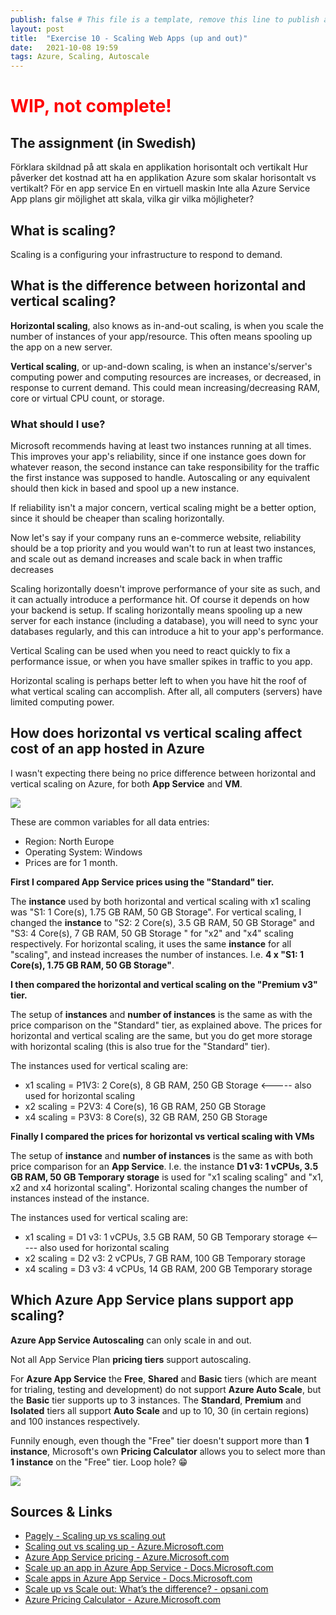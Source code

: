```yaml
---
publish: false # This file is a template, remove this line to publish a new post created from it
layout: post
title:  "Exercise 10 - Scaling Web Apps (up and out)"
date:   2021-10-08 19:59
tags: Azure, Scaling, Autoscale
---
```


<h1 style="color:red;">WIP, not complete!</h1>


## The assignment (in Swedish)

Förklara skildnad på att skala en applikation horisontalt och vertikalt
Hur påverker det kostnad att ha en applikation Azure som skalar horisontalt vs vertikalt?
    För en app service
    En en virtuell maskin
Inte alla Azure Service App plans gir möjlighet att skala, vilka gir vilka möjligheter?


## What is scaling?

Scaling is a configuring your infrastructure to respond to demand.


## What is the difference between horizontal and vertical scaling?

**Horizontal scaling**, also knows as in-and-out scaling, is when you scale the number of instances of your app/resource. This often means spooling up the app on a new server.

**Vertical scaling**, or up-and-down scaling, is when an instance's/server's computing power and computing resources are increases, or decreased, in response to current demand. This could mean increasing/decreasing RAM, core or virtual CPU count, or storage.

### What should I use?

Microsoft recommends having at least two instances running at all times. This improves your app's reliability, since if one instance goes down for whatever reason, the second instance can take responsibility for the traffic the first instance was supposed to handle. Autoscaling or any equivalent should then kick in based and spool up a new instance.

If reliability isn't a major concern, vertical scaling might be a better option, since it should be cheaper than scaling horizontally.

Now let's say if your company runs an e-commerce website, reliability should be a top priority and you would wan't to run at least two instances, and scale out as demand increases and scale back in when traffic decreases

Scaling horizontally doesn't improve performance of your site as such, and it can actually introduce a performance hit. Of course it depends on how your backend is setup. If scaling horizontally means spooling up a new server for each instance (including a database), you will need to sync your databases regularly, and this can introduce a hit to your app's performance.

Vertical Scaling can be used when you need to react quickly to fix a performance issue, or when you have smaller spikes in traffic to you app.

Horizontal scaling is perhaps better left to when you have hit the roof of what vertical scaling can accomplish. After all, all computers (servers) have limited computing power.


## How does horizontal vs vertical scaling affect cost of an app hosted in Azure

I wasn't expecting there being no price difference between horizontal and vertical scaling on Azure, for both **App Service** and **VM**.

![](/Molnapplikationer-Blogg/data/images/exercise-10-scaling/assignment-10-azure-pricing-app-service-and-VM-scaling-vertical-and-horizontal.png)

These are common variables for all data entries:
- Region: North Europe
- Operating System: Windows
- Prices are for 1 month.

**First I compared **App Service** prices using the "Standard" tier.**

The **instance** used by both horizontal and vertical scaling with x1 scaling was "S1: 1 Core(s), 1.75 GB RAM, 50 GB Storage".
For vertical scaling, I changed the **instance** to "S2: 2 Core(s), 3.5 GB RAM, 50 GB Storage" and "S3: 4 Core(s), 7 GB RAM, 50 GB Storage
" for "x2" and "x4" scaling respectively. 
For horizontal scaling, it uses the same **instance** for all "scaling", and instead increases the number of instances. I.e. **4 x "S1: 1 Core(s), 1.75 GB RAM, 50 GB Storage"**.


**I then compared the horizontal and vertical scaling on the "Premium v3" tier.**

The setup of **instances** and **number of instances** is the same as with the price comparison on the "Standard" tier, as explained above.
The prices for horizontal and vertical scaling are the same, but you do get more storage with horizontal scaling (this is also true for the "Standard" tier).

The instances used for vertical scaling are:
- x1 scaling = P1V3: 2 Core(s), 8 GB RAM, 250 GB Storage   <----- also used for horizontal scaling
- x2 scaling = P2V3: 4 Core(s), 16 GB RAM, 250 GB Storage
- x4 scaling = P3V3: 8 Core(s), 32 GB RAM, 250 GB Storage



**Finally I compared the prices for horizontal vs vertical scaling with VMs**

The setup of **instance** and **number of instances** is the same as with both price comparison for an **App Service**. I.e. the instance **D1 v3: 1 vCPUs, 3.5 GB RAM, 50 GB Temporary storage** is used for "x1 scaling scaling" and "x1, x2 and x4 horizontal scaling". Horizontal scaling changes the number of instances instead of the instance.

The instances used for vertical scaling are:
- x1 scaling = D1 v3: 1 vCPUs, 3.5 GB RAM, 50 GB Temporary storage   <----- also used for horizontal scaling
- x2 scaling = D2 v3: 2 vCPUs, 7 GB RAM, 100 GB Temporary storage
- x4 scaling = D3 v3: 4 vCPUs, 14 GB RAM, 200 GB Temporary storage



<!-- ### For an **App Service**?

### For a VM (Virtual Machine)?
 -->

## Which Azure App Service plans support app scaling?

**Azure App Service Autoscaling** can only scale in and out.

Not all App Service Plan **pricing tiers** support autoscaling.

For **Azure App Service** the **Free**, **Shared** and **Basic** tiers (which are meant for trialing, testing and development) do not support **Azure Auto Scale**, but the **Basic** tier supports up to 3 instances. The **Standard**, **Premium** and **Isolated** tiers all support **Auto Scale** and up to 10, 30 (in certain regions) and 100 instances respectively.

Funnily enough, even though the "Free" tier doesn't support more than **1 instance**, Microsoft's own **Pricing Calculator** allows you to select more than **1 instance** on the "Free" tier. Loop hole? 😁

![](/Molnapplikationer-Blogg/data/images/exercise-10-scaling/azure-pricing-weird-bug-free-tier-number-of-instances.png)


## Sources & Links
- [Pagely - Scaling up vs scaling out](https://pagely.com/blog/scaling-up-vs-scaling-out/)
- [Scaling out vs scaling up - Azure.Microsoft.com](https://azure.microsoft.com/sv-se/overview/scaling-out-vs-scaling-up/)
- [Azure App Service pricing - Azure.Microsoft.com](https://azure.microsoft.com/en-us/pricing/details/app-service/windows/)
- [Scale up an app in Azure App Service - Docs.Microsoft.com](https://docs.microsoft.com/en-us/azure/app-service/manage-scale-up)
- [Scale apps in Azure App Service - Docs.Microsoft.com](https://docs.microsoft.com/en-us/learn/modules/scale-apps-app-service/)
- [Scale up vs Scale out: What’s the difference? - opsani.com](https://opsani.com/blog/scale-up-vs-scale-out-whats-the-difference/)
- [Azure Pricing Calculator - Azure.Microsoft.com](https://azure.microsoft.com/en-us/pricing/calculator/)


[url-id]: url
